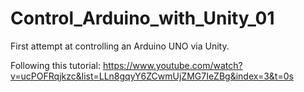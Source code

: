 # Control_Arduino_with_Unity_01

First attempt at controlling an Arduino UNO via Unity.

Following this tutorial: https://www.youtube.com/watch?v=ucPOFRqjkzc&list=LLn8gqyY6ZCwmUjZMG7IeZBg&index=3&t=0s

